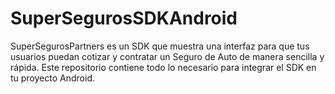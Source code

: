 # SuperSegurosSDKAndroid
SuperSegurosPartners es un SDK que muestra una interfaz para que tus usuarios puedan cotizar y contratar un Seguro de Auto de manera sencilla y rápida. Este repositorio contiene todo lo necesario para integrar el SDK en tu proyecto Android.
